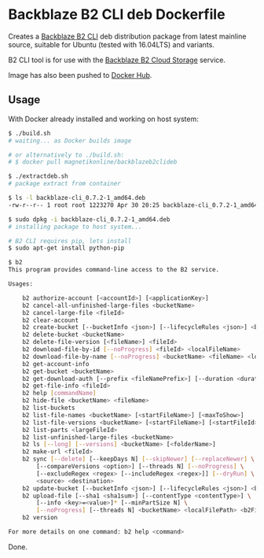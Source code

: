 # Backblaze B2 CLI deb Dockerfile
Creates a [Backblaze B2 CLI](https://github.com/Backblaze/B2_Command_Line_Tool) deb distribution package from latest mainline source, suitable for Ubuntu (tested with 16.04LTS) and variants.

B2 CLI tool is for use with the [Backblaze B2 Cloud Storage](https://www.backblaze.com/b2/cloud-storage.html) service.

Image has also been pushed to [Docker Hub](https://hub.docker.com/r/magnetikonline/backblazeb2clideb/).

## Usage
With Docker already installed and working on host system:

```sh
$ ./build.sh
# waiting... as Docker builds image

# or alternatively to ./build.sh:
# $ docker pull magnetikonline/backblazeb2clideb

$ ./extractdeb.sh
# package extract from container

$ ls -l backblaze-cli_0.7.2-1_amd64.deb
-rw-r--r-- 1 root root 1223270 Apr 30 20:25 backblaze-cli_0.7.2-1_amd64.deb

$ sudo dpkg -i backblaze-cli_0.7.2-1_amd64.deb
# installing package to host system...

# B2 CLI requires pip, lets install
$ sudo apt-get install python-pip

$ b2
This program provides command-line access to the B2 service.

Usages:

    b2 authorize-account [<accountId>] [<applicationKey>]
    b2 cancel-all-unfinished-large-files <bucketName>
    b2 cancel-large-file <fileId>
    b2 clear-account
    b2 create-bucket [--bucketInfo <json>] [--lifecycleRules <json>] <bucketName> [allPublic | allPrivate]
    b2 delete-bucket <bucketName>
    b2 delete-file-version [<fileName>] <fileId>
    b2 download-file-by-id [--noProgress] <fileId> <localFileName>
    b2 download-file-by-name [--noProgress] <bucketName> <fileName> <localFileName>
    b2 get-account-info
    b2 get-bucket <bucketName>
    b2 get-download-auth [--prefix <fileNamePrefix>] [--duration <durationInSeconds>] <bucketName>
    b2 get-file-info <fileId>
    b2 help [commandName]
    b2 hide-file <bucketName> <fileName>
    b2 list-buckets
    b2 list-file-names <bucketName> [<startFileName>] [<maxToShow>]
    b2 list-file-versions <bucketName> [<startFileName>] [<startFileId>] [<maxToShow>]
    b2 list-parts <largeFileId>
    b2 list-unfinished-large-files <bucketName>
    b2 ls [--long] [--versions] <bucketName> [<folderName>]
    b2 make-url <fileId>
    b2 sync [--delete] [--keepDays N] [--skipNewer] [--replaceNewer] \
        [--compareVersions <option>] [--threads N] [--noProgress] \
        [--excludeRegex <regex> [--includeRegex <regex>]] [--dryRun] \
        <source> <destination>
    b2 update-bucket [--bucketInfo <json>] [--lifecycleRules <json>] <bucketName> [allPublic | allPrivate]
    b2 upload-file [--sha1 <sha1sum>] [--contentType <contentType>] \
        [--info <key>=<value>]* [--minPartSize N] \
        [--noProgress] [--threads N] <bucketName> <localFilePath> <b2FileName>
    b2 version

For more details on one command: b2 help <command>
```

Done.
